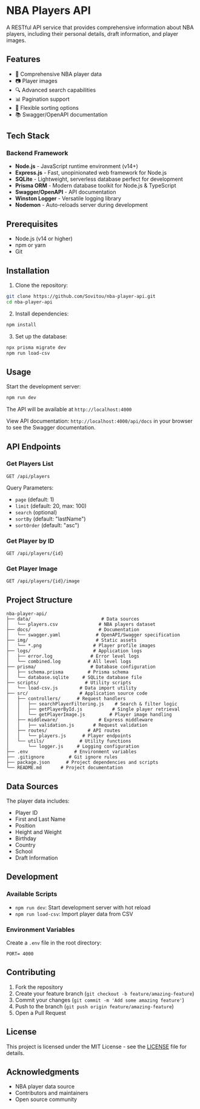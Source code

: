 # NBA Players API

A RESTful API service that provides comprehensive information about NBA players, including their personal details, draft information, and player images.

## Features

- 🏀 Comprehensive NBA player data
- 📷 Player images
- 🔍 Advanced search capabilities
- 📊 Pagination support
- 🔄 Flexible sorting options
- 📚 Swagger/OpenAPI documentation

## Tech Stack

### Backend Framework

- **Node.js** - JavaScript runtime environment (v14+)
- **Express.js** - Fast, unopinionated web framework for Node.js
- **SQLite** - Lightweight, serverless database perfect for development
- **Prisma ORM** - Modern database toolkit for Node.js & TypeScript
- **Swagger/OpenAPI** - API documentation
- **Winston Logger** - Versatile logging library
- **Nodemon** - Auto-reloads server during development

## Prerequisites

- Node.js (v14 or higher)
- npm or yarn
- Git

## Installation

1. Clone the repository:

```bash
git clone https://github.com/Sovitou/nba-player-api.git
cd nba-player-api
```

2. Install dependencies:

```bash
npm install
```

3. Set up the database:

```bash
npx prisma migrate dev
npm run load-csv
```

## Usage

Start the development server:

```bash
npm run dev
```

The API will be available at `http://localhost:4000`

View API documentation:
`http://localhost:4000/api/docs`
in your browser to see the Swagger documentation.

## API Endpoints

### Get Players List

```http
GET /api/players
```

Query Parameters:

- `page` (default: 1)
- `limit` (default: 20, max: 100)
- `search` (optional)
- `sortBy` (default: "lastName")
- `sortOrder` (default: "asc")

### Get Player by ID

```http
GET /api/players/{id}
```

### Get Player Image

```http
GET /api/players/{id}/image
```

## Project Structure

```
nba-player-api/
├── data/                          # Data sources
│   └── players.csv               # NBA players dataset
├── docs/                         # Documentation
│   └── swagger.yaml             # OpenAPI/Swagger specification
├── img/                         # Static assets
│   └── *.png                   # Player profile images
├── logs/                       # Application logs
│   ├── error.log              # Error level logs
│   └── combined.log          # All level logs
├── prisma/                    # Database configuration
│   ├── schema.prisma         # Prisma schema
│   └── database.sqlite     # SQLite database file
├── scripts/                 # Utility scripts
│   └── load-csv.js        # Data import utility
├── src/                   # Application source code
│   ├── controllers/      # Request handlers
│   │   ├── searchPlayerFiltering.js    # Search & filter logic
│   │   ├── getPlayerById.js           # Single player retrieval
│   │   └── getPlayerImage.js         # Player image handling
│   ├── middleware/               # Express middleware
│   │   ├── validation.js       # Request validation
│   ├── routes/               # API routes
│   │   └── players.js      # Player endpoints
│   └── utils/             # Utility functions
│       └── logger.js     # Logging configuration
├── .env                 # Environment variables
├── .gitignore         # Git ignore rules
├── package.json      # Project dependencies and scripts
└── README.md       # Project documentation
```

## Data Sources

The player data includes:

- Player ID
- First and Last Name
- Position
- Height and Weight
- Birthday
- Country
- School
- Draft Information

## Development

### Available Scripts

- `npm run dev`: Start development server with hot reload
- `npm run load-csv`: Import player data from CSV

### Environment Variables

Create a `.env` file in the root directory:

```env
PORT= 4000
```

## Contributing

1. Fork the repository
2. Create your feature branch (`git checkout -b feature/amazing-feature`)
3. Commit your changes (`git commit -m 'Add some amazing feature'`)
4. Push to the branch (`git push origin feature/amazing-feature`)
5. Open a Pull Request

## License

This project is licensed under the MIT License - see the [LICENSE](LICENSE) file for details.

## Acknowledgments

- NBA player data source
- Contributors and maintainers
- Open source community
